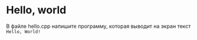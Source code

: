 # Hello, world
В файле hello.cpp напишите программу, которая выводит на экран текст `Hello, World!`
